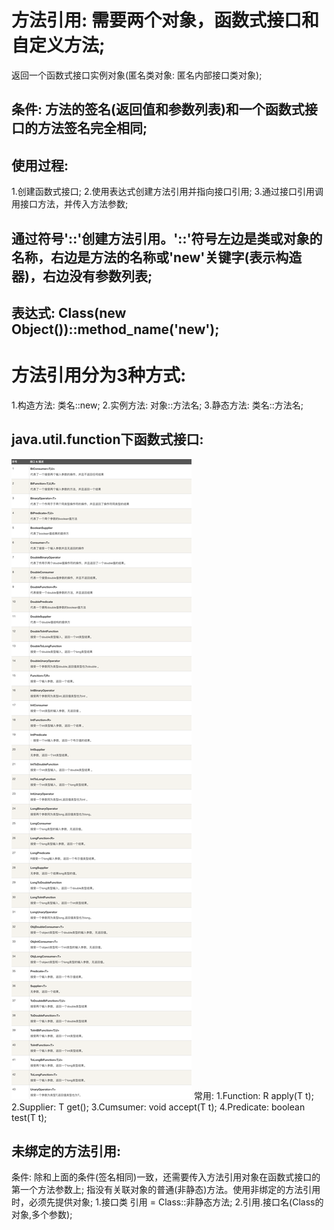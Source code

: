 # 方法引用: 需要两个对象，函数式接口和自定义方法; 
返回一个函数式接口实例对象(匿名类对象: 匿名内部接口类对象);

## 条件: 方法的签名(返回值和参数列表)和一个函数式接口的方法签名完全相同;

## 使用过程:
1.创建函数式接口;
2.使用表达式创建方法引用并指向接口引用;
3.通过接口引用调用接口方法，并传入方法参数;

## 通过符号'::'创建方法引用。'::'符号左边是类或对象的名称，右边是方法的名称或'new'关键字(表示构造器)，右边没有参数列表;

## 表达式: Class(new Object())::method_name('new');

# 方法引用分为3种方式: 
1.构造方法: 类名::new;
2.实例方法: 对象::方法名; 
3.静态方法: 类名::方法名;

## java.util.function下函数式接口:
![img.png](img.png)
常用:
    1.Function: R apply(T t);
    2.Supplier: T get();
    3.Cumsumer: void accept(T t);
    4.Predicate: boolean test(T t);

## 未绑定的方法引用:
条件: 除和上面的条件(签名相同)一致，还需要传入方法引用对象在函数式接口的第一个方法参数上;
指没有关联对象的普通(非静态)方法。使用非绑定的方法引用时，必须先提供对象;
1.接口类 引用 = Class::非静态方法;
2.引用.接口名(Class的对象,多个参数);
    